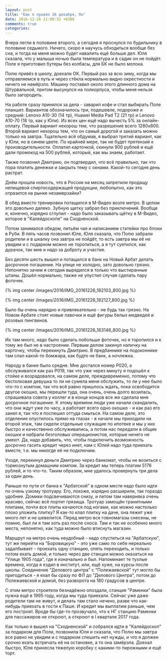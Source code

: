 ```yaml
---
layout: post
title: "Как я провёл 26 декабря, Пн"
date: 2016-12-26 11:09:52 +0300
comments: true
categories: 
---
```

Вчера легли в половине второго, а сегодня я проснулся по будильнику в половине седьмого. Ничего, скоро я научусь обходиться вообще без сна, и тогда на меня можно будет навалить ещё больше дел. Юля сказала, что у малыша ночью была температура и в садик он не пойдёт. Поле я приготовил бутеры без колбасы, для БК не было молока.

Полю привёз в школу, доехали ОК. Первый раз за всю зиму, когда мы отправляемся в путь и через стёкла нормально видно окрестности и ничего не намёрзло. Машину поставил около этого длинного дома на Штурвальной, притом высунулся на полкорпуса, чтобы меня нельзя было загородить.

На работе сразу принялся за дела - заварил кофе и стал выбирать Поле планшет. Вариантов обозначилось три, подешевле, подороже и средний: Lenovo A10-30 (14 тр), Huawei Media Pad T2 (21 тр) и Lenovo A10-70 (18 тр, как у Юли). Из всех цен ещё надо вычесть 5% за онлайн-оплату. Первый вариант нехорош тем, что разрешение всего 1280х800. Второй вариант нехорош тем, что он самый дорогой и заказать можно только на завтра. Тщательно всё обдумав, я выбрал третий вариант, как у Юли, но в синем цвете. По крайней мере, так не будет претензий к производительности. Оплатил карточкой, скинули 900 рублей и ещё дали промокод на 500 рублей, который, как мы знаем, работает. 

Также позвонил Дмитрию, он подтвердил, что всё правильно, так что пора платить денежки и закрыть тему с окнами. Какой-то сегодня день растрат.  

Днём прошла новость, что в России на месяц запретили продащу непищевой спиртосодержащей продукции, любопытно, как это отразится на рынке незамерзайки? 

В обед вместо тренировки потащился в М-Видео возле метро. В целом это довольно далеко. Зубную щетку забрал без приключений. Вообще я, конечно, изрядно сглупил - надо было заказывать щётку в М-Видео, которое в "Калейдоскопе" на Сходненской.

Потом занимался обедом, питьём чая и написанием статейки про блоки в Руби. В пять часов позвонил Юле, Юля сказала, что Полю забрали родители и в шкалку она завтра не пойдёт, то есть завтра мы её не увидим и с подарком можно не торопиться, а я тут суетился, как дурачок, так мне и надо за доброту и участие.

Без десяти шесть вышел и потащился в банк на Новый Арбат делать досрочное погашение. На улице не холодно, зато довольно грязно. Непонятно зачем я сегодня вырядился в только что выстиранные штаны. Дошёл нормально, также не упустил случая сделать пару фоточек.

{% img center /images/2016/IMG_20161226_182103_800.jpg %}

{% img center /images/2016/IMG_20161226_182127_800.jpg %}

Было бы очень нарядно и привлекательно - не будь так грязно. На Новом Арбате стоят новые лавочки и ещё фигуры белых медведей и розовых пингвинов.

{% img center /images/2016/IMG_20161226_183146_800.jpg %}

Их там много, надо было сделать побольше фоточек, но я торопился и к тому же был не в настроении. Первым делом закинул наличку на карточку, чтобы перекинуть Дмитрию. В предбаннике на подоконнике там спал какой-то бомжара, как будто не банк, а ночлежка.

Народу в банке было средне. Мне достался номер Р020, а обслуживался как раз Р019, так что уже через минуту я подошёл к стойке и возрадовался, на самом деле, преждевременно, потому что бестолковая девушка то ли не сумела меня обслужить, то ли у нее было что-то с компом, так что всё равно пришлось ждать, пока освободится другое окошко, мы перешли туда, она очень, очень долго возилась, спрашивала совета у коллег и в конце концов все же сделала мне досрочное погашение. К этому времени люди уже начали скандалить, что они ждут уже по часу, а работает всего одно окошко - и как раз его занял я, так что я поспешил оттуда смыться. На самом деле, это отделение опустилось прямо на глазах - в начале мы приходили на второй этаж, там сидели отдельные служащие по ипотеке и мы у них быстро и качественно обслуживались, а потом нас передали в общие окошки и набрали безголовых операционистов, которые ничего не умеют. Да, надо добавить, что, чтобы подключить возможность досрочно гасить кредит через инет, нам с Юлей надо туда приехать вместе, т.е. мы никогде её не подключим.

Уходя, перекинул деньги Дмитрию через банкомат, чтобы не возиться с тормознутым домашним компом. За кредит мы теперь платим 5176 рублей, и то что-то. Таким образом, мне удалось провернуть три дела за один день. 

Раньше по пути от банка к "Арбатской" в одном месте надо было идти по очень узкому тротуару. Его, похоже, изрядно расширили, так гораздо удобнее. Домики подсвечиваются снизу, и летом там наверняка очень красиво, сейчас всё портит грязища. Тротуар замощён гранитными плитами, почти все плиты качаются под ногами, как можно настолько плохо уложить плитку? Я как-то клал плитку на даче, она лежит уже много лет и не шевелится. Перед метро все говномагазы снесены, не помню, был ли я там хоть раз после сноса. Там и так не особенно много места, непонятно, как туда можно было втиснуть магазин.

Маршрут на метро очень неудобный - надо спуститься на "Арбатскую", тут же перейти на "Боровицкую" - это уже само по себе нереально задалбывает - проехать одну станцию, опять переходить, и только потом ехать домой, и только через две станции можно оказаться на "Улице 1905 года", где я изначально и был. Напоминает те тухлые времена, когда я ездил в институт, или, ещё хуже, на курсы после школы. Соединение "Делового центра" с "Полежаевской" тут могло бы пригодиться - я ехал бы сразу по ФЛ до "Делового Центра", потом до Полежаевской и домой, без разворота на 180 градусов в центре. 

С этим метро строители безнадёжно опоздали, станция "Раменки" была нужна ещё в 1995 году, когда мы туда приехали. Сейчас уже даже родители там не живут, и делать там стало нечено, разве что как-нибудь приехать в гости к Паше. И кредит мы выплатим раньше, чем его построят. Вроде бы где-то прозвучало, что к НГ станцию Раменки для пассажиров не откроют, а откроют в I квартале 2017 года.

Как только я вышел на "Сходненской" и собрался идти в "Калейдоскоп" за подарком для Поли, позвонила Юля и сказала, что Полю мы завтра все равно не увидим и с подарком спешить нет нужды, и что я должен срочно ехать встречать её на остановке, а то она замёрзла. Доехал быстро, Юля принесла тяжелую коробку с какими-то пирожными и ещё торт.